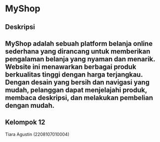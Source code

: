 # MyShop

## Deskripsi
MyShop adalah sebuah platform belanja online sederhana yang dirancang untuk memberikan pengalaman belanja yang nyaman dan menarik. Website ini menawarkan berbagai produk berkualitas tinggi dengan harga terjangkau. Dengan desain yang bersih dan navigasi yang mudah, pelanggan dapat menjelajahi produk, membaca deskripsi, dan melakukan pembelian dengan mudah.
---
## Kelompok 12
Tiara Agustin (2208107010004)